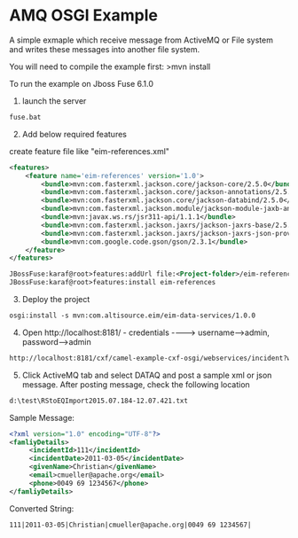 AMQ OSGI Example
================

A simple exmaple which receive message from ActiveMQ or File system and writes these messages into another file system.

You will need to compile the example first:
<project-root-folder>>mvn install

To run the example on Jboss Fuse 6.1.0

1) launch the server
```xml
fuse.bat
```
2) Add below required features

create feature file like "eim-references.xml"
```xml
<features>
	<feature name='eim-references' version='1.0'>
		<bundle>mvn:com.fasterxml.jackson.core/jackson-core/2.5.0</bundle>
		<bundle>mvn:com.fasterxml.jackson.core/jackson-annotations/2.5.0</bundle>
		<bundle>mvn:com.fasterxml.jackson.core/jackson-databind/2.5.0</bundle>
		<bundle>mvn:com.fasterxml.jackson.module/jackson-module-jaxb-annotations/2.0.0</bundle>
		<bundle>mvn:javax.ws.rs/jsr311-api/1.1.1</bundle>
		<bundle>mvn:com.fasterxml.jackson.jaxrs/jackson-jaxrs-base/2.5.0</bundle>
		<bundle>mvn:com.fasterxml.jackson.jaxrs/jackson-jaxrs-json-provider/2.5.0</bundle>
		<bundle>mvn:com.google.code.gson/gson/2.3.1</bundle>
	</feature>
</features>

JBossFuse:karaf@root>features:addUrl file:<Project-folder>/eim-references.xml
JBossFuse:karaf@root>features:install eim-references
```
3) Deploy the project
```xml
osgi:install -s mvn:com.altisource.eim/eim-data-services/1.0.0
```
4) Open http://localhost:8181/ - credentials ----> username-->admin, password-->admin
```xml
http://localhost:8181/cxf/camel-example-cxf-osgi/webservices/incident?wsdl
```
5) Click ActiveMQ tab and select DATAQ and post a sample xml or json message. 
After posting message, check the following location 
```xml
d:\test\RStoEQImport2015.07.184-12.07.421.txt
```
Sample Message:
```xml
<?xml version="1.0" encoding="UTF-8"?>
<famliyDetails>
     <incidentId>111</incidentId>
     <incidentDate>2011-03-05</incidentDate>
     <givenName>Christian</givenName>
     <email>cmueller@apache.org</email>
     <phone>0049 69 1234567</phone>
</famliyDetails>
```
Converted String:
```xml
111|2011-03-05|Christian|cmueller@apache.org|0049 69 1234567|
```
